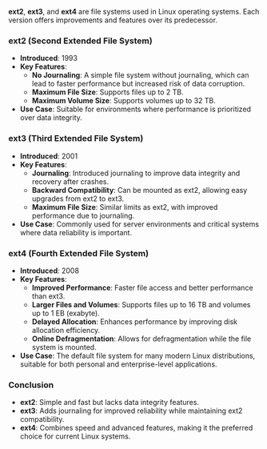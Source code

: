 **ext2**, **ext3**, and **ext4** are file systems used in Linux operating systems. Each version offers improvements and features over its predecessor.

### ext2 (Second Extended File System)

- **Introduced**: 1993
- **Key Features**:
  - **No Journaling**: A simple file system without journaling, which can lead to faster performance but increased risk of data corruption.
  - **Maximum File Size**: Supports files up to 2 TB.
  - **Maximum Volume Size**: Supports volumes up to 32 TB.
- **Use Case**: Suitable for environments where performance is prioritized over data integrity.

### ext3 (Third Extended File System)

- **Introduced**: 2001
- **Key Features**:
  - **Journaling**: Introduced journaling to improve data integrity and recovery after crashes.
  - **Backward Compatibility**: Can be mounted as ext2, allowing easy upgrades from ext2 to ext3.
  - **Maximum File Size**: Similar limits as ext2, with improved performance due to journaling.
- **Use Case**: Commonly used for server environments and critical systems where data reliability is important.

### ext4 (Fourth Extended File System)

- **Introduced**: 2008
- **Key Features**:
  - **Improved Performance**: Faster file access and better performance than ext3.
  - **Larger Files and Volumes**: Supports files up to 16 TB and volumes up to 1 EB (exabyte).
  - **Delayed Allocation**: Enhances performance by improving disk allocation efficiency.
  - **Online Defragmentation**: Allows for defragmentation while the file system is mounted.
- **Use Case**: The default file system for many modern Linux distributions, suitable for both personal and enterprise-level applications.

### Conclusion

- **ext2**: Simple and fast but lacks data integrity features.
- **ext3**: Adds journaling for improved reliability while maintaining ext2 compatibility.
- **ext4**: Combines speed and advanced features, making it the preferred choice for current Linux systems.